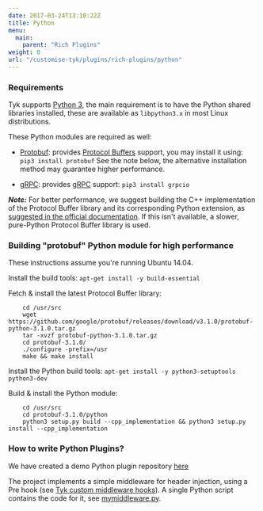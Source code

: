 ```yaml
---
date: 2017-03-24T13:10:22Z
title: Python
menu:
  main:
    parent: "Rich Plugins"
weight: 0
url: "/customise-tyk/plugins/rich-plugins/python"
---
```

### Requirements
Tyk supports [Python 3][1], the main requirement is to have the Python shared libraries installed, these are available as `libpython3.x` in most Linux distributions.

These Python modules are required as well:

*   [Protobuf][2]: provides [Protocol Buffers][3] support, you may install it using: `pip3 install protobuf` See the note below, the alternative installation method may guarantee higher performance.

*   [gRPC][4]: provides [gRPC][5] support: `pip3 install grpcio`

***Note:*** For better performance, we suggest building the C++ implementation of the Protocol Buffer library and its corresponding Python extension, as [suggested in the official documentation][6]. If this isn't available, a slower, pure-Python Protocol Buffer library is used.

### Building "protobuf" Python module for high performance

These instructions assume you're running Ubuntu 14.04.

Install the build tools: `apt-get install -y build-essential`

Fetch & install the latest Protocol Buffer library:

```
    cd /usr/src
    wget https://github.com/google/protobuf/releases/download/v3.1.0/protobuf-python-3.1.0.tar.gz
    tar -xvzf protobuf-python-3.1.0.tar.gz
    cd protobuf-3.1.0/
    ./configure -prefix=/usr
    make && make install
```

Install the Python build tools: `apt-get install -y python3-setuptools python3-dev` 

Build & install the Python module: 

```
    cd /usr/src
    cd protobuf-3.1.0/python
    python3 setup.py build --cpp_implementation && python3 setup.py install --cpp_implementation
```

### How to write Python Plugins?

We have created a demo Python plugin repository [here][7]

The project implements a simple middleware for header injection, using a Pre hook (see [Tyk custom middleware hooks][8]). A single Python script contains the code for it, see [mymiddleware.py][9].

 [1]: https://www.python.org/download/releases/3.0/
 [2]: https://pypi.python.org/pypi/protobuf
 [3]: https://developers.google.com/protocol-buffers/
 [4]: https://pypi.python.org/pypi/grpcio
 [5]: http://www.grpc.io/
 [6]: https://developers.google.com/protocol-buffers/docs/reference/python-generated#cpp_impl
 [7]: https://github.com/TykTechnologies/tyk-plugin-demo-python
 [8]: /docs/customise-tyk/plugins/javascript-middleware/middleware-scripting-guide/
 [9]: https://github.com/TykTechnologies/tyk-plugin-demo-python/blob/master/mymiddleware.py
